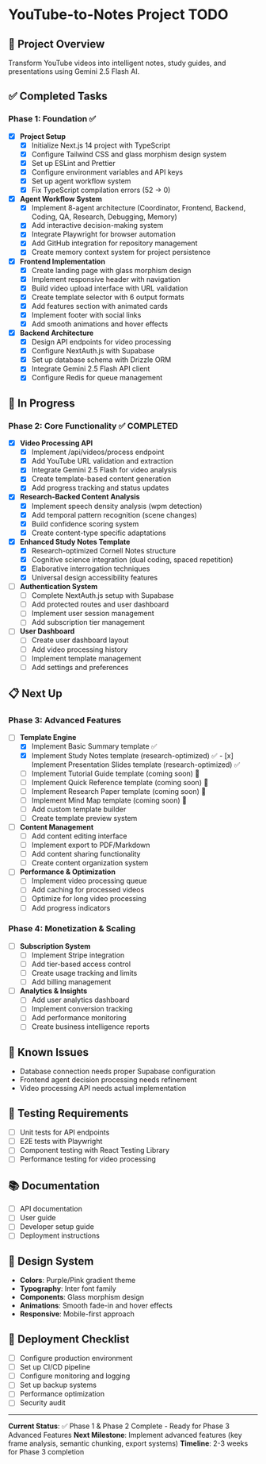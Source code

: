 # YouTube-to-Notes Project TODO

## 🎯 Project Overview
Transform YouTube videos into intelligent notes, study guides, and presentations using Gemini 2.5 Flash AI.

## ✅ Completed Tasks

### Phase 1: Foundation ✅
- [x] **Project Setup**
  - [x] Initialize Next.js 14 project with TypeScript
  - [x] Configure Tailwind CSS and glass morphism design system
  - [x] Set up ESLint and Prettier
  - [x] Configure environment variables and API keys
  - [x] Set up agent workflow system
  - [x] Fix TypeScript compilation errors (52 → 0)

- [x] **Agent Workflow System**
  - [x] Implement 8-agent architecture (Coordinator, Frontend, Backend, Coding, QA, Research, Debugging, Memory)
  - [x] Add interactive decision-making system
  - [x] Integrate Playwright for browser automation
  - [x] Add GitHub integration for repository management
  - [x] Create memory context system for project persistence

- [x] **Frontend Implementation**
  - [x] Create landing page with glass morphism design
  - [x] Implement responsive header with navigation
  - [x] Build video upload interface with URL validation
  - [x] Create template selector with 6 output formats
  - [x] Add features section with animated cards
  - [x] Implement footer with social links
  - [x] Add smooth animations and hover effects

- [x] **Backend Architecture**
  - [x] Design API endpoints for video processing
  - [x] Configure NextAuth.js with Supabase
  - [x] Set up database schema with Drizzle ORM
  - [x] Integrate Gemini 2.5 Flash API client
  - [x] Configure Redis for queue management

## 🚧 In Progress

### Phase 2: Core Functionality ✅ COMPLETED
- [x] **Video Processing API**
  - [x] Implement /api/videos/process endpoint
  - [x] Add YouTube URL validation and extraction
  - [x] Integrate Gemini 2.5 Flash for video analysis
  - [x] Create template-based content generation
  - [x] Add progress tracking and status updates
- [x] **Research-Backed Content Analysis**
  - [x] Implement speech density analysis (wpm detection)
  - [x] Add temporal pattern recognition (scene changes)
  - [x] Build confidence scoring system
  - [x] Create content-type specific adaptations
- [x] **Enhanced Study Notes Template**
  - [x] Research-optimized Cornell Notes structure
  - [x] Cognitive science integration (dual coding, spaced repetition)
  - [x] Elaborative interrogation techniques
  - [x] Universal design accessibility features

- [ ] **Authentication System**
  - [ ] Complete NextAuth.js setup with Supabase
  - [ ] Add protected routes and user dashboard
  - [ ] Implement user session management
  - [ ] Add subscription tier management

- [ ] **User Dashboard**
  - [ ] Create user dashboard layout
  - [ ] Add video processing history
  - [ ] Implement template management
  - [ ] Add settings and preferences

## 📋 Next Up

### Phase 3: Advanced Features
- [ ] **Template Engine**
  - [x] Implement Basic Summary template ✅
  - [x] Implement Study Notes template (research-optimized) ✅
          - [x] Implement Presentation Slides template (research-optimized) ✅
  - [ ] Implement Tutorial Guide template (coming soon) 🚧
  - [ ] Implement Quick Reference template (coming soon) 🚧
  - [ ] Implement Research Paper template (coming soon) 🚧
  - [ ] Implement Mind Map template (coming soon) 🚧
  - [ ] Add custom template builder
  - [ ] Create template preview system

- [ ] **Content Management**
  - [ ] Add content editing interface
  - [ ] Implement export to PDF/Markdown
  - [ ] Add content sharing functionality
  - [ ] Create content organization system

- [ ] **Performance & Optimization**
  - [ ] Implement video processing queue
  - [ ] Add caching for processed videos
  - [ ] Optimize for long video processing
  - [ ] Add progress indicators

### Phase 4: Monetization & Scaling
- [ ] **Subscription System**
  - [ ] Implement Stripe integration
  - [ ] Add tier-based access control
  - [ ] Create usage tracking and limits
  - [ ] Add billing management

- [ ] **Analytics & Insights**
  - [ ] Add user analytics dashboard
  - [ ] Implement conversion tracking
  - [ ] Add performance monitoring
  - [ ] Create business intelligence reports

## 🐛 Known Issues
- Database connection needs proper Supabase configuration
- Frontend agent decision processing needs refinement
- Video processing API needs actual implementation

## 🧪 Testing Requirements
- [ ] Unit tests for API endpoints
- [ ] E2E tests with Playwright
- [ ] Component testing with React Testing Library
- [ ] Performance testing for video processing

## 📚 Documentation
- [ ] API documentation
- [ ] User guide
- [ ] Developer setup guide
- [ ] Deployment instructions

## 🎨 Design System
- **Colors**: Purple/Pink gradient theme
- **Typography**: Inter font family
- **Components**: Glass morphism design
- **Animations**: Smooth fade-in and hover effects
- **Responsive**: Mobile-first approach

## 🚀 Deployment Checklist
- [ ] Configure production environment
- [ ] Set up CI/CD pipeline
- [ ] Configure monitoring and logging
- [ ] Set up backup systems
- [ ] Performance optimization
- [ ] Security audit

---

**Current Status**: ✅ Phase 1 & Phase 2 Complete - Ready for Phase 3 Advanced Features
**Next Milestone**: Implement advanced features (key frame analysis, semantic chunking, export systems)
**Timeline**: 2-3 weeks for Phase 3 completion
